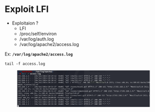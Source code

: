 # Exploit LFI



* Exploitaion ?
  * LFI
  * /proc/self/environ
  * /var/log/auth.log
  * /var/log/apache2/access.log

Ex: **`/var/log/apache2/access.log`**

```
tail -f access.log 
```

<figure><img src="../../../.gitbook/assets/image (1) (1) (1).png" alt=""><figcaption></figcaption></figure>

&#x20;
